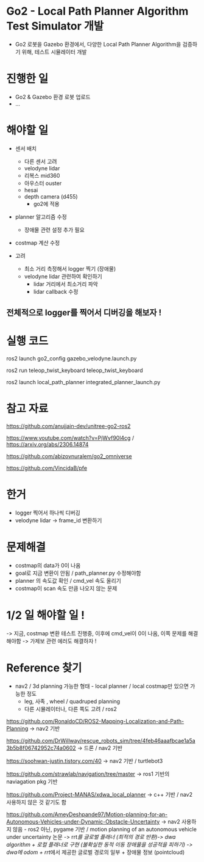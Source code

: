 # Go2 - Local Path Planner Algorithm Test Simulator 개발
- Go2 로봇을 Gazebo 환경에서, 다양한 Local Path Planner Algorithm을 검증하기 위해, 테스트 시뮬레이터 개발

# 진행한 일
- Go2 & Gazebo 환경 로봇 업로드
- ...

# 해야할 일
- 센서 배치 
    - 다른 센서 고려
    - velodyne lidar
    - 리복스 mid360
    - 아우스터 ouster
    - hesai 
    - depth camera (d455)
        - go2에 적용 

- planner 알고리즘 수정
    - 장애물 관련 설정 추가 필요 

- costmap 계산 수정 

- 고려
    - 최소 거리 측정해서 logger 찍기 (장애물)
    - velodyne lidar 관련하여 확인하기 
        - lidar 거리에서 최소거리 파악 
        - lidar callback 수정


## 전체적으로 logger를 찍어서 디버깅을 해보자 ! 


# 실행 코드
ros2 launch go2_config gazebo_velodyne.launch.py 

ros2 run teleop_twist_keyboard teleop_twist_keyboard

ros2 launch local_path_planner integrated_planner_launch.py

# 참고 자료

https://github.com/anujjain-dev/unitree-go2-ros2

https://www.youtube.com/watch?v=PjWvf90l4cg / https://arxiv.org/abs/2306.14874

https://github.com/abizovnuralem/go2_omniverse

https://github.com/VincidaB/pfe


# 한거
- logger 찍어서 하나씩 디버깅
- velodyne lidar -> frame_id 변환하기

# 문제해결 
- costmap의 data가 0이 나옴 
- goal로 지금 변환이 안됨 / path_planner.py 수정해야함
- planner 의 속도값 확인 / cmd_vel 속도 올리기
- costmap이 scan 속도 만큼 나오지 않는 문제 

# 1/2 일 해야할 일 ! 
-> 지금, costmap 변환 테스트 진행중, 이후에 cmd_vel이 0이 나옴, 이쪽 문제를 해결해야함
-> 가제보 관련 에러도 해결하자 ! 


# Reference 찾기 
- nav2 / 3d planning 가능한 형태 - local planner / local costmap만 있으면 가능한 정도 
    - leg, 사족 , wheel    / quadruped planning
    - 다른 시뮬레이터나, 다른 쪽도 고려 / ros2 


https://github.com/RonaldoCD/ROS2-Mapping-Localization-and-Path-Planning
-> nav2 기반

https://github.com/DrWillway/rescue_robots_sim/tree/4feb46aaafbcae1a5a3b5b8f06742952c74a0602
-> 드론 / nav2 기반

https://soohwan-justin.tistory.com/40
-> nav2 기반 / turtlebot3

https://github.com/strawlab/navigation/tree/master
-> ros1 기반의 naviagation pkg 기반

https://github.com/Project-MANAS/xdwa_local_planner
-> c++ 기반 / nav2 사용하지 않은 것 같기도 함

https://github.com/AmeyDeshpande97/Motion-planning-for-an-Autonomous-Vehicles-under-Dynamic-Obstacle-Uncertainty
-> nav2 사용하지 않음 - ros2 아닌, pygame 기반 / motion planning of an autonomous vehicle under uncertainty 논문
-> rrt*를 글로벌 플래너 (최적의 경로 반환)-> dwa algorithm + 로컬 플래너로 구현 (불확실한 동적 이동 장애물을 성공적을 피하기)
    -> dwa에 odom + rrt*에서 제공한 글로벌 경로의 일부 + 장애물 정보 (pointcloud)